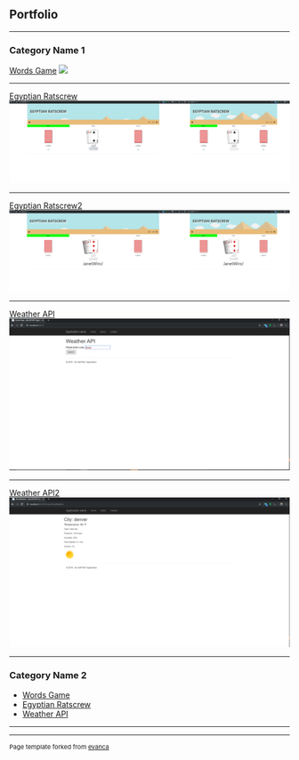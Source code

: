 ## Portfolio

---

### Category Name 1 

[Words Game](/sample_page)
<img src="images/dummy_thumbnail.jpg?raw=true"/>

---
[Egyptian Ratscrew](https://github.com/GoatRydah/School_EgyptianRatscrew)
<img src="images/er.png?raw=true"/>

---
[Egyptian Ratscrew2](https://github.com/GoatRydah/School_EgyptianRatscrew)
<img src="images/er2.png?raw=true"/>

---
[Weather API](https://github.com/GoatRydah/School_WeatherAPI)
<img src="images/weather_api_1.png?raw=true"/>

---
[Weather API2](https://github.com/GoatRydah/School_WeatherAPI)
<img src="images/weather_api_2.png?raw=true"/>

---

### Category Name 2

- [Words Game](http://example.com/)
- [Egyptian Ratscrew](https://github.com/GoatRydah/School_EgyptianRatscrew)
- [Weather API](https://github.com/GoatRydah/School_WeatherAPI)

---




---
<p style="font-size:11px">Page template forked from <a href="https://github.com/evanca/quick-portfolio">evanca</a></p>
<!-- Remove above link if you don't want to attibute -->
